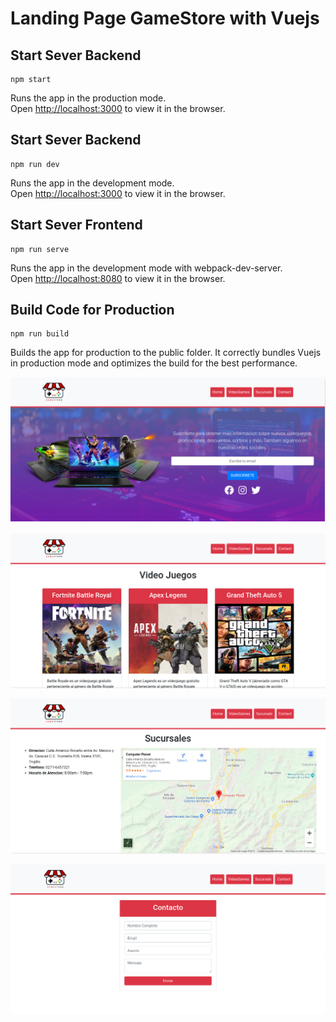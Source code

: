 # Landing Page GameStore with Vuejs

## **Start Sever Backend**

```
npm start
```
Runs the app in the production mode.<br>
Open [http://localhost:3000](http://localhost:3000) to view it in the browser.

## **Start Sever Backend**

```
npm run dev
```
Runs the app in the development mode.<br>
Open [http://localhost:3000](http://localhost:3000) to view it in the browser.

## **Start Sever Frontend**

```
npm run serve
```
Runs the app in the development mode with webpack-dev-server.<br>
Open [http://localhost:8080](http://localhost:8080) to view it in the browser.

## **Build Code for Production**

```
npm run build
```
Builds the app for production to the public folder.
It correctly bundles Vuejs in production mode and optimizes the build for the best performance.

![Landing Page GameStore Home](/docs/images/img-home.png)

![Landing Page GameStore VideoGames](/docs/images/img-videogames.png)

![Landing Page GameStore Sucursals](/docs/images/img-sucursals.png)

![Landing Page GameStore Sucursals](/docs/images/img-contact.png)
